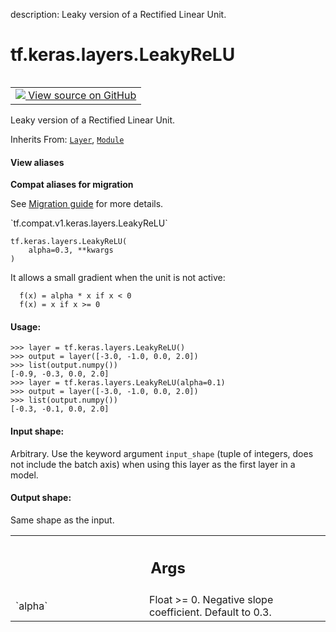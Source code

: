 description: Leaky version of a Rectified Linear Unit.

<div itemscope itemtype="http://developers.google.com/ReferenceObject">
<meta itemprop="name" content="tf.keras.layers.LeakyReLU" />
<meta itemprop="path" content="Stable" />
<meta itemprop="property" content="__init__"/>
<meta itemprop="property" content="__new__"/>
</div>

# tf.keras.layers.LeakyReLU

<!-- Insert buttons and diff -->

<table class="tfo-notebook-buttons tfo-api nocontent" align="left">
<td>
  <a target="_blank" href="https://github.com/keras-team/keras/tree/v2.7.0/keras/layers/advanced_activations.py#L32-L86">
    <img src="https://www.tensorflow.org/images/GitHub-Mark-32px.png" />
    View source on GitHub
  </a>
</td>
</table>



Leaky version of a Rectified Linear Unit.

Inherits From: [`Layer`](../../../tf/keras/layers/Layer.md), [`Module`](../../../tf/Module.md)

<section class="expandable">
  <h4 class="showalways">View aliases</h4>
  <p>
<b>Compat aliases for migration</b>
<p>See
<a href="https://www.tensorflow.org/guide/migrate">Migration guide</a> for
more details.</p>
<p>`tf.compat.v1.keras.layers.LeakyReLU`</p>
</p>
</section>

<pre class="devsite-click-to-copy prettyprint lang-py tfo-signature-link">
<code>tf.keras.layers.LeakyReLU(
    alpha=0.3, **kwargs
)
</code></pre>



<!-- Placeholder for "Used in" -->

It allows a small gradient when the unit is not active:

```
  f(x) = alpha * x if x < 0
  f(x) = x if x >= 0
```

#### Usage:



```
>>> layer = tf.keras.layers.LeakyReLU()
>>> output = layer([-3.0, -1.0, 0.0, 2.0])
>>> list(output.numpy())
[-0.9, -0.3, 0.0, 2.0]
>>> layer = tf.keras.layers.LeakyReLU(alpha=0.1)
>>> output = layer([-3.0, -1.0, 0.0, 2.0])
>>> list(output.numpy())
[-0.3, -0.1, 0.0, 2.0]
```

#### Input shape:

Arbitrary. Use the keyword argument `input_shape`
(tuple of integers, does not include the batch axis)
when using this layer as the first layer in a model.



#### Output shape:

Same shape as the input.



<!-- Tabular view -->
 <table class="responsive fixed orange">
<colgroup><col width="214px"><col></colgroup>
<tr><th colspan="2"><h2 class="add-link">Args</h2></th></tr>

<tr>
<td>
`alpha`
</td>
<td>
Float >= 0. Negative slope coefficient. Default to 0.3.
</td>
</tr>
</table>



